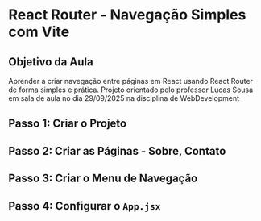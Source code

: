 # React Router - Navegação Simples com Vite
## Objetivo da Aula

Aprender a criar navegação entre páginas em React usando React Router de forma simples e prática.
Projeto orientado pelo professor Lucas Sousa em sala de aula no dia 29/09/2025 na disciplina de WebDevelopment

## Passo 1: Criar o Projeto
## Passo 2: Criar as Páginas - Sobre, Contato
## Passo 3: Criar o Menu de Navegação
## Passo 4: Configurar o `App.jsx`
